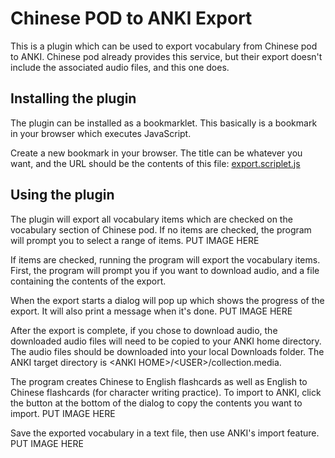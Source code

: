 # Chinese POD to ANKI Export

This is a plugin which can be used to export vocabulary from Chinese pod to ANKI. Chinese pod already provides this service, but their export doesn't include the associated audio files, and this one does.

## Installing the plugin
The plugin can be installed as a bookmarklet. This basically is a bookmark in your browser which executes JavaScript.

Create a new bookmark in your browser. The title can be whatever you want, and the URL should be the contents of this file: [export.scriplet.js](./export.scriplet.js)

## Using the plugin
The plugin will export all vocabulary items which are checked on the vocabulary section of Chinese pod. If no items are checked, the program will prompt you to select a range of items.
PUT IMAGE HERE

If items are checked, running the program will export the vocabulary items. First, the program will prompt you if you want to download audio, and a file containing the contents of the export.

When the export starts a dialog will pop up which shows the progress of the export. It will also print a message when it's done.
PUT IMAGE HERE

After the export is complete, if you chose to download audio, the downloaded audio files will need to be copied to your ANKI home directory. The audio files should be downloaded into your local Downloads folder. The ANKI target directory is \<ANKI HOME\>/\<USER\>/collection.media.

The program creates Chinese to English flashcards as well as English to Chinese flashcards (for character writing practice). To import to ANKI, click the button at the bottom of the dialog to copy the contents you want to import.
PUT IMAGE HERE

Save the exported vocabulary in a text file, then use ANKI's import feature.
PUT IMAGE HERE
